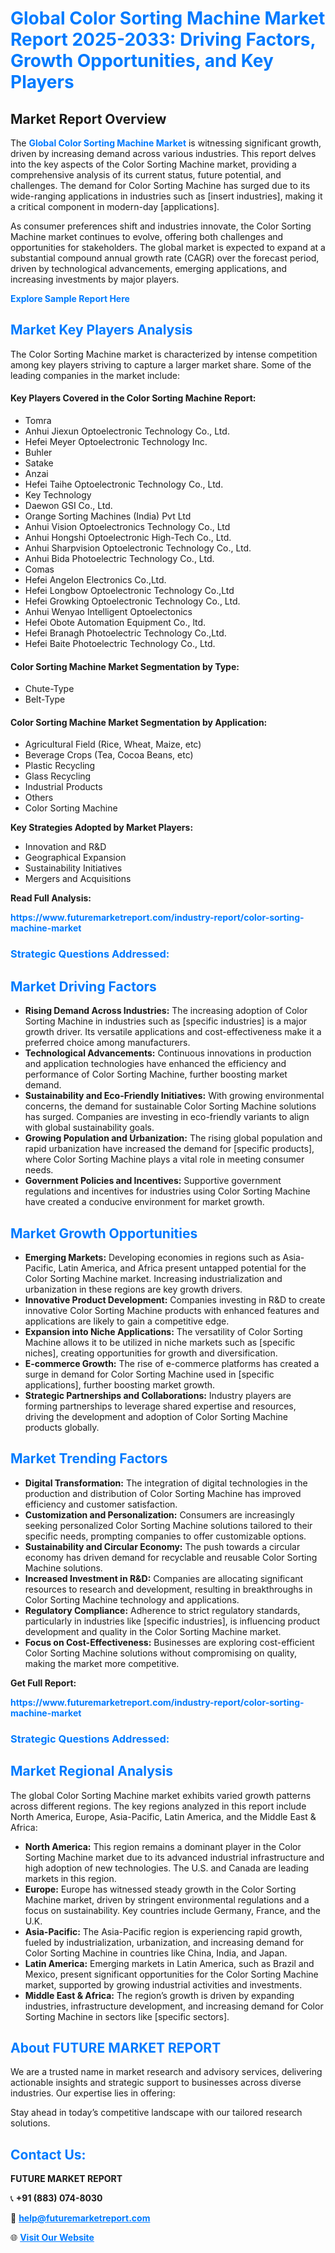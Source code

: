 <h1 style="color: #007BFF;">Global Color Sorting Machine Market Report 2025-2033: Driving Factors, Growth Opportunities, and Key Players</h1>

<section id="overview">
<h2>Market Report Overview</h2>
<p>The <a href="https://www.futuremarketreport.com/industry-report/color-sorting-machine-market" style="color: #007BFF; text-decoration: none;"><strong>Global Color Sorting Machine Market</strong></a> is witnessing significant growth, driven by increasing demand across various industries. This report delves into the key aspects of the Color Sorting Machine market, providing a comprehensive analysis of its current status, future potential, and challenges. The demand for Color Sorting Machine has surged due to its wide-ranging applications in industries such as [insert industries], making it a critical component in modern-day [applications].</p>
<p>As consumer preferences shift and industries innovate, the Color Sorting Machine market continues to evolve, offering both challenges and opportunities for stakeholders. The global market is expected to expand at a substantial compound annual growth rate (CAGR) over the forecast period, driven by technological advancements, emerging applications, and increasing investments by major players.</p>
</section>

<section id="overview">
<p><a href="https://www.futuremarketreport.com/request-sample/reportId=116486" style="color: #007BFF; text-decoration: none;"><strong>Explore Sample Report Here</strong></a></p>
</section>

<section id="key-players">
<h2 style="color: #007BFF;">Market Key Players Analysis</h2>
<p>The Color Sorting Machine market is characterized by intense competition among key players striving to capture a larger market share. Some of the leading companies in the market include:</p>
<h4>Key Players Covered in the Color Sorting Machine Report:</h4>
<ul><li>Tomra</li><li>Anhui Jiexun Optoelectronic Technology Co., Ltd.</li><li>Hefei Meyer Optoelectronic Technology Inc.</li><li>Buhler</li><li>Satake</li><li>Anzai</li><li>Hefei Taihe Optoelectronic Technology Co., Ltd.</li><li>Key Technology</li><li>Daewon GSI Co., Ltd.</li><li>Orange Sorting Machines (India) Pvt Ltd</li><li>Anhui Vision Optoelectronics Technology Co., Ltd</li><li>Anhui Hongshi Optoelectronic High-Tech Co., Ltd.</li><li>Anhui Sharpvision Optoelectronic Technology Co., Ltd.</li><li>Anhui Bida Photoelectric Technology Co., Ltd.</li><li>Comas</li><li>Hefei Angelon Electronics Co.,Ltd.</li><li>Hefei Longbow Optoelectronic Technology Co.,Ltd</li><li>Hefei Growking Optoelectronic Technology Co., Ltd.</li><li>Anhui Wenyao Intelligent Optoelectonics</li><li>Hefei Obote Automation Equipment Co., ltd.</li><li>Hefei Branagh Photoelectric Technology Co.,Ltd.</li><li>Hefei Baite Photoelectric Technology Co., Ltd.</li></ul>
<h4>Color Sorting Machine Market Segmentation by Type:</h4>
<ul><li>Chute-Type</li><li>Belt-Type</li></ul>

<h4>Color Sorting Machine Market Segmentation by Application:</h4>
<ul><li>Agricultural Field (Rice, Wheat, Maize, etc)</li><li>Beverage Crops (Tea, Cocoa Beans, etc)</li><li>Plastic Recycling</li><li>Glass Recycling</li><li>Industrial Products</li><li>Others</li><li>Color Sorting Machine</li></ul>
<p><strong>Key Strategies Adopted by Market Players:</strong></p>
<ul>
<li>Innovation and R&D</li>
<li>Geographical Expansion</li>
<li>Sustainability Initiatives</li>
<li>Mergers and Acquisitions</li>
</ul>
</section>

<section>
<p><strong>Read Full Analysis: </strong></p><a href="https://www.futuremarketreport.com/industry-report/color-sorting-machine-market" style="color: #007BFF; text-decoration: none;"><strong>https://www.futuremarketreport.com/industry-report/color-sorting-machine-market</strong></a>
<h3 style="color: #007BFF;">Strategic Questions Addressed:</h3>
</section>

<section id="driving-factors">
<h2 style="color: #007BFF;">Market Driving Factors</h2>
<ul>
<li><strong>Rising Demand Across Industries:</strong> The increasing adoption of Color Sorting Machine in industries such as [specific industries] is a major growth driver. Its versatile applications and cost-effectiveness make it a preferred choice among manufacturers.</li>
<li><strong>Technological Advancements:</strong> Continuous innovations in production and application technologies have enhanced the efficiency and performance of Color Sorting Machine, further boosting market demand.</li>
<li><strong>Sustainability and Eco-Friendly Initiatives:</strong> With growing environmental concerns, the demand for sustainable Color Sorting Machine solutions has surged. Companies are investing in eco-friendly variants to align with global sustainability goals.</li>
<li><strong>Growing Population and Urbanization:</strong> The rising global population and rapid urbanization have increased the demand for [specific products], where Color Sorting Machine plays a vital role in meeting consumer needs.</li>
<li><strong>Government Policies and Incentives:</strong> Supportive government regulations and incentives for industries using Color Sorting Machine have created a conducive environment for market growth.</li>
</ul>
</section>

<section id="growth-opportunities">
<h2 style="color: #007BFF;">Market Growth Opportunities</h2>
<ul>
<li><strong>Emerging Markets:</strong> Developing economies in regions such as Asia-Pacific, Latin America, and Africa present untapped potential for the Color Sorting Machine market. Increasing industrialization and urbanization in these regions are key growth drivers.</li>
<li><strong>Innovative Product Development:</strong> Companies investing in R&D to create innovative Color Sorting Machine products with enhanced features and applications are likely to gain a competitive edge.</li>
<li><strong>Expansion into Niche Applications:</strong> The versatility of Color Sorting Machine allows it to be utilized in niche markets such as [specific niches], creating opportunities for growth and diversification.</li>
<li><strong>E-commerce Growth:</strong> The rise of e-commerce platforms has created a surge in demand for Color Sorting Machine used in [specific applications], further boosting market growth.</li>
<li><strong>Strategic Partnerships and Collaborations:</strong> Industry players are forming partnerships to leverage shared expertise and resources, driving the development and adoption of Color Sorting Machine products globally.</li>
</ul>
</section>

<section id="trending-factors">
<h2 style="color: #007BFF;">Market Trending Factors</h2>
<ul>
<li><strong>Digital Transformation:</strong> The integration of digital technologies in the production and distribution of Color Sorting Machine has improved efficiency and customer satisfaction.</li>
<li><strong>Customization and Personalization:</strong> Consumers are increasingly seeking personalized Color Sorting Machine solutions tailored to their specific needs, prompting companies to offer customizable options.</li>
<li><strong>Sustainability and Circular Economy:</strong> The push towards a circular economy has driven demand for recyclable and reusable Color Sorting Machine solutions.</li>
<li><strong>Increased Investment in R&D:</strong> Companies are allocating significant resources to research and development, resulting in breakthroughs in Color Sorting Machine technology and applications.</li>
<li><strong>Regulatory Compliance:</strong> Adherence to strict regulatory standards, particularly in industries like [specific industries], is influencing product development and quality in the Color Sorting Machine market.</li>
<li><strong>Focus on Cost-Effectiveness:</strong> Businesses are exploring cost-efficient Color Sorting Machine solutions without compromising on quality, making the market more competitive.</li>
</ul>
</section>

<section>
<p><strong>Get Full Report: </strong></p><a href="https://www.futuremarketreport.com/industry-report/color-sorting-machine-market" style="color: #007BFF; text-decoration: none;"><strong>https://www.futuremarketreport.com/industry-report/color-sorting-machine-market</strong></a>
<h3 style="color: #007BFF;">Strategic Questions Addressed:</h3>
</section>


<section id="regional-analysis">
<h2 style="color: #007BFF;">Market Regional Analysis</h2>
<p>The global Color Sorting Machine market exhibits varied growth patterns across different regions. The key regions analyzed in this report include North America, Europe, Asia-Pacific, Latin America, and the Middle East & Africa:</p>
<ul>
<li><strong>North America:</strong> This region remains a dominant player in the Color Sorting Machine market due to its advanced industrial infrastructure and high adoption of new technologies. The U.S. and Canada are leading markets in this region.</li>
<li><strong>Europe:</strong> Europe has witnessed steady growth in the Color Sorting Machine market, driven by stringent environmental regulations and a focus on sustainability. Key countries include Germany, France, and the U.K.</li>
<li><strong>Asia-Pacific:</strong> The Asia-Pacific region is experiencing rapid growth, fueled by industrialization, urbanization, and increasing demand for Color Sorting Machine in countries like China, India, and Japan.</li>
<li><strong>Latin America:</strong> Emerging markets in Latin America, such as Brazil and Mexico, present significant opportunities for the Color Sorting Machine market, supported by growing industrial activities and investments.</li>
<li><strong>Middle East & Africa:</strong> The region’s growth is driven by expanding industries, infrastructure development, and increasing demand for Color Sorting Machine in sectors like [specific sectors].</li>
</ul>
</section>

<footer>
<h2 style="color: #007BFF;">About FUTURE MARKET REPORT</h2>
<p>We are a trusted name in market research and advisory services, delivering actionable insights and strategic support to businesses across diverse industries. Our expertise lies in offering:</p>

<p>Stay ahead in today’s competitive landscape with our tailored research solutions.</p>

<h2 style="color: #007BFF;">Contact Us:</h2>
<p><strong>FUTURE MARKET REPORT</strong></p>
<p>📞 <strong>+91 (883) 074-8030</strong></p>
<p>📧 <strong><a href="mailto:help@futuremarketreport.com" style="color: #007BFF;">help@futuremarketreport.com</a></strong></p>
<p>🌐 <strong><a href="https://www.futuremarketreport.com/" style="color: #007BFF;">Visit Our Website</a></strong></p>
</footer>